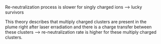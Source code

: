 Re-neutralization process is slower for singly charged ions –-> lucky survivors

This theory describes that multiply charged clusters are present in the plume right after laser erradiation and there is a charge transfer between these clusters --> re-neutralization rate is higher for these multiply charged clusters. 